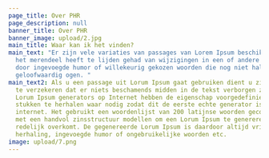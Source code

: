 ```yaml
---
page_title: Over PHR
page_description: null
banner_title: Over PHR
banner_image: upload/2.jpg
main_title: Waar kan ik het vinden?
main_text: "Er zijn vele variaties van passages van Lorem Ipsum beschikbaar maar
  het merendeel heeft te lijden gehad van wijzigingen in een of andere vorm,
  door ingevoegde humor of willekeurig gekozen woorden die nog niet half
  geloofwaardig ogen. "
main_text2: Als u een passage uit Lorum Ipsum gaat gebruiken dient u zich ervan
  te verzekeren dat er niets beschamends midden in de tekst verborgen zit. Alle
  Lorum Ipsum generators op Internet hebben de eigenschap voorgedefinieerde
  stukken te herhalen waar nodig zodat dit de eerste echte generator is op
  internet. Het gebruikt een woordenlijst van 200 latijnse woorden gecombineerd
  met een handvol zinsstructuur modellen om een Lorum Ipsum te genereren die
  redelijk overkomt. De gegenereerde Lorum Ipsum is daardoor altijd vrij van
  herhaling, ingevoegde humor of ongebruikelijke woorden etc.
image: upload/7.png
---
```

